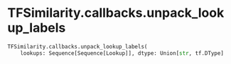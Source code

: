 # TFSimilarity.callbacks.unpack_lookup_labels








```python
TFSimilarity.callbacks.unpack_lookup_labels(
    lookups: Sequence[Sequence[Lookup]], dtype: Union[str, tf.DType]
```



<!-- Placeholder for "Used in" -->
